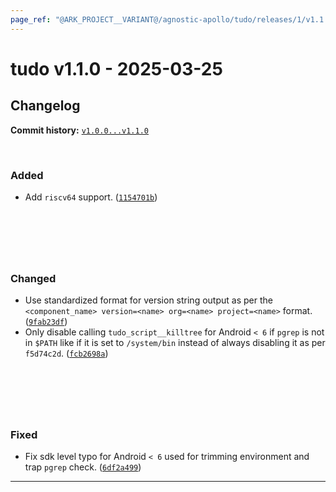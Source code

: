 ```yaml
---
page_ref: "@ARK_PROJECT__VARIANT@/agnostic-apollo/tudo/releases/1/v1.1.0.html"
---
```


# tudo v1.1.0 - 2025-03-25

## Changelog

**Commit history:** [`v1.0.0...v1.1.0`](https://github.com/agnostic-apollo/tudo/compare/v1.0.0...v1.1.0)

&nbsp;



### Added

- Add `riscv64` support. ([`1154701b`](https://github.com/agnostic-apollo/tudo/commit/1154701b)) 

## &nbsp;

&nbsp;



### Changed

- Use standardized format for version string output as per the `<component_name> version=<name> org=<name> project=<name>` format. ([`9fab23df`](https://github.com/agnostic-apollo/tudo/commit/9fab23df))
- Only disable calling `tudo_script__killtree` for Android `< 6` if `pgrep` is not in `$PATH` like if it is set to `/system/bin` instead of always disabling it as per `f5d74c2d`. ([`fcb2698a`](https://github.com/agnostic-apollo/tudo/commit/fcb2698a))

## &nbsp;

&nbsp;



### Fixed

- Fix sdk level typo for Android `< 6` used for trimming environment and trap `pgrep` check. ([`6df2a499`](https://github.com/agnostic-apollo/tudo/commit/6df2a499))

---

&nbsp;
